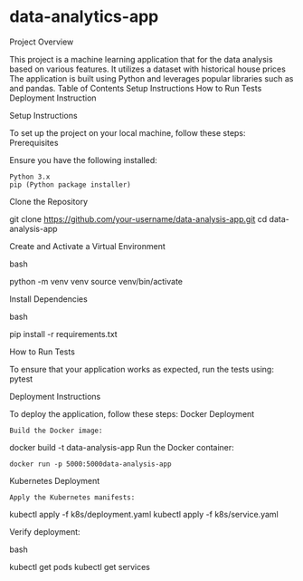 # data-analytics-app

Project Overview

This project is a machine learning application that for the data analysis based on various features. It utilizes a dataset with historical house prices  The application is built using Python and leverages popular libraries such as  and pandas.
Table of Contents
    Setup Instructions
    How to Run Tests
    Deployment Instruction

Setup Instructions

To set up the project on your local machine, follow these steps:
Prerequisites

Ensure you have the following installed:

    Python 3.x
    pip (Python package installer)

Clone the Repository

git clone https://github.com/your-username/data-analysis-app.git
cd data-analysis-app

Create and Activate a Virtual Environment

bash

python -m venv venv
source venv/bin/activate  

Install Dependencies

bash

pip install -r requirements.txt

How to Run Tests

To ensure that your application works as expected, run the tests using:
pytest

Deployment Instructions

To deploy the application, follow these steps:
Docker Deployment

    Build the Docker image:

docker build -t data-analysis-app
Run the Docker container:

    docker run -p 5000:5000data-analysis-app
Kubernetes Deployment

    Apply the Kubernetes manifests:
kubectl apply -f k8s/deployment.yaml
kubectl apply -f k8s/service.yaml

Verify deployment:

bash

kubectl get pods
kubectl get services
